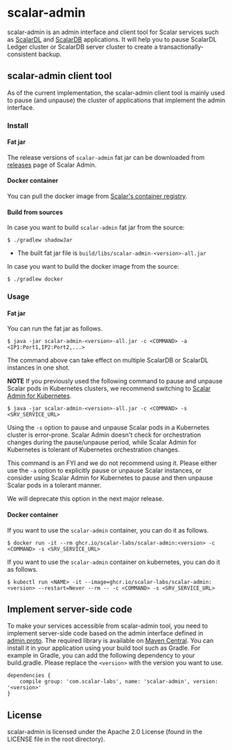 # scalar-admin

scalar-admin is an admin interface and client tool for Scalar services such as [ScalarDL](https://github.com/scalar-labs/scalardl) and [ScalarDB](https://github.com/scalar-labs/scalardb) applications.
It will help you to pause ScalarDL Ledger cluster or ScalarDB server cluster to create a transactionally-consistent backup.

## scalar-admin client tool

As of the current implementation, the scalar-admin client tool is mainly used to pause (and unpause) the cluster of applications that implement the admin interface.

### Install

#### Fat jar

The release versions of `scalar-admin` fat jar can be downloaded from [releases](https://github.com/scalar-labs/scalar-admin/releases) page of Scalar Admin.

#### Docker container

You can pull the docker image from [Scalar's container registry](https://github.com/orgs/scalar-labs/packages/container/package/scalar-admin).

#### Build from sources

In case you want to build `scalar-admin` fat jar from the source:

```console
$ ./gradlew shadowJar
```

* The built fat jar file is `build/libs/scalar-admin-<version>-all.jar`

In case you want to build the docker image from the source:

```console
$ ./gradlew docker
```

### Usage

#### Fat jar

You can run the fat jar as follows.


```console
$ java -jar scalar-admin-<version>-all.jar -c <COMMAND> -a <IP1:Port1,IP2:Port2,...>
```

The command above can take effect on multiple ScalarDB or ScalarDL instances in one shot.

**NOTE** If you previously used the following command to pause and unpause Scalar pods in Kubernetes clusters,
we recommend switching to [Scalar Admin for Kubernetes](https://github.com/scalar-labs/scalar-admin-for-kubernetes).

```console
$ java -jar scalar-admin-<version>-all.jar -c <COMMAND> -s <SRV_SERVICE_URL>
```

Using the `-s` option to pause and unpause Scalar pods in a Kubernetes cluster is error-prone.
Scalar Admin doesn't check for orchestration changes during the pause/unpause period, while Scalar Admin for Kubernetes is tolerant of Kubernetes orchestration changes.

This command is an FYI and we do not recommend using it.
Please either use the `-a` option to explicitly pause or unpause Scalar instances, or consider using Scalar Admin for Kubernetes to pause and then unpause Scalar pods in a tolerant manner.

We will deprecate this option in the next major release.

#### Docker container

If you want to use the `scalar-admin` container, you can do it as follows.

```console
$ docker run -it --rm ghcr.io/scalar-labs/scalar-admin:<version> -c <COMMAND> -s <SRV_SERVICE_URL>
```

If you want to use the `scalar-admin` container on kubernetes, you can do it as follows.

```console
$ kubectl run <NAME> -it --image=ghcr.io/scalar-labs/scalar-admin:<version> --restart=Never --rm -- -c <COMMAND> -s <SRV_SERVICE_URL>
```

## Implement server-side code

To make your services accessible from scalar-admin tool, you need to implement server-side code based on the admin interface defined in [admin.proto](src/main/proto/scalar/protobuf/admin.proto).
The required library is available on [Maven Central](https://search.maven.org/search?q=a:scalar-admin). You can install it in your application using your build tool such as Gradle. For example in Gradle, you can add the following dependency to your build.gradle. Please replace the `<version>` with the version you want to use.

```
dependencies {
    compile group: 'com.scalar-labs', name: 'scalar-admin', version: '<version>'
}
```

## License
scalar-admin is licensed under the Apache 2.0 License (found in the LICENSE file in the root directory).

